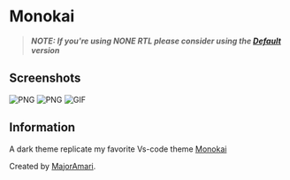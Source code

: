 # Monokai

> ***NOTE: If you're using NONE RTL please consider using the [Default](<../Monokai\_(Right*To*Left)/README.md>) version***

## Screenshots

![PNG](https://i.imgur.com/EQFCrZm.png)
![PNG](https://i.imgur.com/Ubv3LAM.png)
![GIF](https://i.imgur.com/fqoMVth.gif)

## Information

A dark theme replicate my favorite Vs-code theme [Monokai](https://monokai.pro/vscode)

Created by [MajorAmari](https://github.com/Majoramari).
